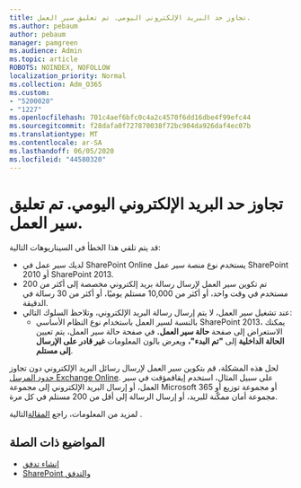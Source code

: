 ```yaml
---
title: تجاوز حد البريد الإلكتروني اليومي. تم تعليق سير العمل.
ms.author: pebaum
author: pebaum
manager: pamgreen
ms.audience: Admin
ms.topic: article
ROBOTS: NOINDEX, NOFOLLOW
localization_priority: Normal
ms.collection: Adm_O365
ms.custom:
- "5200020"
- "1227"
ms.openlocfilehash: 701c4aef6bfc0c4a2c4570f6dd16dbe4f99efc44
ms.sourcegitcommit: f28dafa0f727870038f72bc904da926daf4ec07b
ms.translationtype: MT
ms.contentlocale: ar-SA
ms.lasthandoff: 06/05/2020
ms.locfileid: "44580320"
---
```

# <a name="daily-email-limit-exceeded-workflow-is-suspended"></a>تجاوز حد البريد الإلكتروني اليومي. تم تعليق سير العمل.

قد يتم تلقي هذا الخطأ في السيناريوهات التالية:

- لديك سير عمل في SharePoint Online يستخدم نوع منصة سير عمل SharePoint 2010 أو SharePoint 2013.
- تم تكوين سير العمل لإرسال رسالة بريد إلكتروني مخصصة إلى أكثر من 200 مستخدم في وقت واحد، أو أكثر من 10,000 مستلم يوميًا، أو أكثر من 30 رسالة في الدقيقة.
- عند تشغيل سير العمل، لا يتم إرسال رسالة البريد الإلكتروني، وتلاحظ السلوك التالي:
    - بالنسبة لسير العمل باستخدام نوع النظام الأساسي SharePoint 2013، يمكنك الاستعراض إلى صفحة **حالة سير العمل.** في صفحة حالة سير العمل، يتم تعيين **الحالة الداخلية** إلى **"تم البدء"،** ويعرض بالون المعلومات **غير قادر على الإرسال إلى مستلم**.

لحل هذه المشكلة، قم بتكوين سير العمل لإرسال رسائل البريد الإلكتروني دون تجاوز [حدود المرسل Exchange Online](https://docs.microsoft.com/office365/servicedescriptions/exchange-online-service-description/exchange-online-limits#recipientlimits). على سبيل المثال، استخدم إيقافمؤقت في سير العمل، أو إرسال البريد الإلكتروني إلى مجموعة Microsoft 365 أو مجموعة توزيع أو مجموعة أمان ممكّنة للبريد، أو إرسال الرسالة إلى أقل من 200 مستلم في كل مرة.


لمزيد من المعلومات، راجع [المقالة](https://support.microsoft.com/help/3150442/daily-email-limit-has-exceeded-and-your-workflow-has-been-suspended-or)التالية .

## <a name="related-topics"></a>المواضيع ذات الصلة
- [إنشاء تدفق](https://support.office.com/article/Create-a-flow-for-a-list-or-library-in-SharePoint-Online-or-OneDrive-for-Business-a9c3e03b-0654-46af-a254-20252e580d01) 
- [SharePoint والتدفق](https://flow.microsoft.com/blog/sharepoint-and-flow/) 